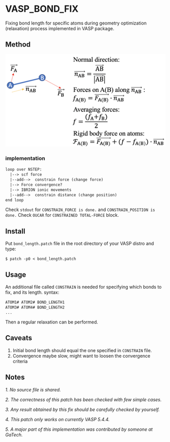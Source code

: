 # VASP_BOND_FIX
Fixing bond length for specific atoms during geometry optimization (relaxation) process implemented in VASP package.

## Method
![FIG.1](./fig/FIG1.png)
### implementation
```
loop over NSTEP:
  |--> scf force
  |--add-->  constrain force (change force)
  |--> Force convergence?
  |--> IBRION ionic movements
  |--add-->  constrain distance (change position)
end loop
```

Check `stdout` for `CONSTRAIN_FORCE is done.` and `CONSTRAIN_POSITION is done.`
Check `OUCAR` for `CONSTRAINED TOTAL-FORCE` block.

## Install
Put `bond_length.patch` file in the root directory of your VASP distro and type:
```
$ patch -p0 < bond_length.patch
```

## Usage
An additional file called `CONSTRAIN` is needed for specifying which bonds to fix, and its length.
syntax:
```
ATOM1# ATOM2# BOND_LENGTH1
ATOM3# ATOM4# BOND_LENGTH2
...
```
Then a regular relaxation can be performed.

## Caveats
1. Initial bond length should equal the one specified in `CONSTRAIN` file.
2. Convergence maybe slow, might want to loosen the convergence criteria

## Notes
*1. No source file is shared.*

*2. The correctness of this patch has been checked with few simple cases.*

*3. Any result obtained by this fix should be carefully checked by yourself.*

*4. This patch only works on currently VASP 5.4.4.*

*5. A major part of this implementation was contributed by someone at GaTech.*
